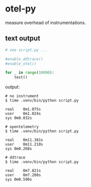 # otel-py

measure overhead of instrumentations.

## text output

```py
# see script.py ...

#enable_ddtrace()
#enable_otel()

for _ in range(10000):
    test()
```

output:

```
# no instrument
$ time .venv/bin/python script.py

real	0m1.075s
user	0m1.024s
sys	0m0.032s

# opentelemetry
$ time .venv/bin/python script.py

real	0m11.381s
user	0m11.210s
sys	0m0.268s

# ddtrace
$ time .venv/bin/python script.py

real	0m7.821s
user	0m7.208s
sys	0m0.590s
```
